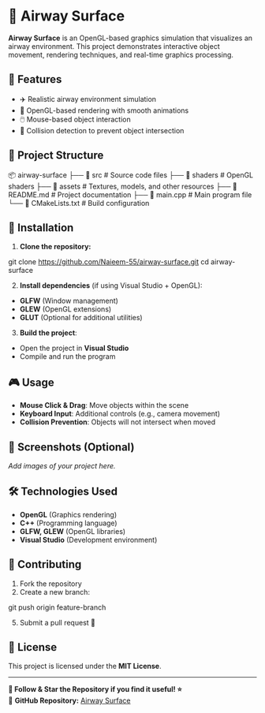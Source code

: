 # 🛫 Airway Surface

**Airway Surface** is an OpenGL-based graphics simulation that visualizes an airway environment. This project demonstrates interactive object movement, rendering techniques, and real-time graphics processing.

## 🚀 Features
- ✈️ Realistic airway environment simulation  
- 🎨 OpenGL-based rendering with smooth animations  
- 🖱️ Mouse-based object interaction  
- 📌 Collision detection to prevent object intersection  

## 📂 Project Structure
📦 airway-surface ├── 📁 src # Source code files ├── 📁 shaders # OpenGL shaders ├── 📁 assets # Textures, models, and other resources ├── 📝 README.md # Project documentation ├── 📄 main.cpp # Main program file └── 📄 CMakeLists.txt # Build configuration 


## 🔧 Installation
1. **Clone the repository:**

git clone https://github.com/Naieem-55/airway-surface.git cd airway-surface

2. **Install dependencies** (if using Visual Studio + OpenGL):  
- **GLFW** (Window management)  
- **GLEW** (OpenGL extensions)  
- **GLUT** (Optional for additional utilities)  
3. **Build the project**:  
- Open the project in **Visual Studio**  
- Compile and run the program  

## 🎮 Usage
- **Mouse Click & Drag**: Move objects within the scene  
- **Keyboard Input**: Additional controls (e.g., camera movement)  
- **Collision Prevention**: Objects will not intersect when moved  

## 📌 Screenshots (Optional)
_Add images of your project here._

## 🛠️ Technologies Used
- **OpenGL** (Graphics rendering)  
- **C++** (Programming language)  
- **GLFW, GLEW** (OpenGL libraries)  
- **Visual Studio** (Development environment)  

## 🤝 Contributing
1. Fork the repository  
2. Create a new branch:  


git push origin feature-branch

5. Submit a pull request 🚀  

## 📜 License
This project is licensed under the **MIT License**.  

---

**📌 Follow & Star the Repository if you find it useful! ⭐**  
📌 **GitHub Repository:** [Airway Surface](https://github.com/Naieem-55/airway-surface)
